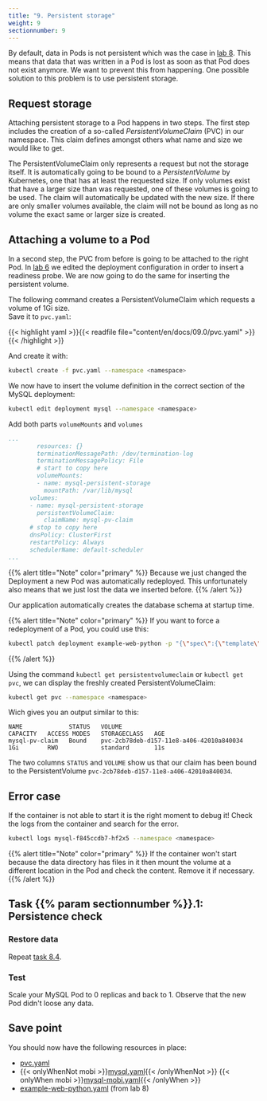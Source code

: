 ```yaml
---
title: "9. Persistent storage"
weight: 9
sectionnumber: 9
---
```


By default, data in Pods is not persistent which was the case in [lab 8](../08.0/). This means that data that was written in a Pod is lost as soon as that Pod does not exist anymore. We want to prevent this from happening. One possible solution to this problem is to use persistent storage.


## Request storage

Attaching persistent storage to a Pod happens in two steps. The first step includes the creation of a so-called _PersistentVolumeClaim_ (PVC) in our namespace. This claim defines amongst others what name and size we would like to get.

The PersistentVolumeClaim only represents a request but not the storage itself. It is automatically going to be bound to a _PersistentVolume_ by Kubernetes, one that has at least the requested size. If only volumes exist that have a larger size than was requested, one of these volumes is going to be used. The claim will automatically be updated with the new size. If there are only smaller volumes available, the claim will not be bound as long as no volume the exact same or larger size is created.


## Attaching a volume to a Pod

In a second step, the PVC from before is going to be attached to the right Pod. In [lab 6](../06.0/) we edited the deployment configuration in order to insert a readiness probe. We are now going to do the same for inserting the persistent volume.

The following command creates a PersistentVolumeClaim which requests a volume of 1Gi size.  
Save it to `pvc.yaml`:

{{< highlight yaml >}}{{< readfile file="content/en/docs/09.0/pvc.yaml" >}}{{< /highlight >}}

And create it with:

```bash
kubectl create -f pvc.yaml --namespace <namespace>
```

We now have to insert the volume definition in the correct section of the MySQL deployment:

```bash
kubectl edit deployment mysql --namespace <namespace>
```

Add both parts `volumeMounts` and `volumes`

```yaml
...
        resources: {}
        terminationMessagePath: /dev/termination-log
        terminationMessagePolicy: File
        # start to copy here
        volumeMounts:
        - name: mysql-persistent-storage
          mountPath: /var/lib/mysql
      volumes:
      - name: mysql-persistent-storage
        persistentVolumeClaim:
          claimName: mysql-pv-claim
      # stop to copy here
      dnsPolicy: ClusterFirst
      restartPolicy: Always
      schedulerName: default-scheduler
...
```

{{% alert title="Note" color="primary" %}}
Because we just changed the Deployment a new Pod was automatically redeployed. This unfortunately also means that we just lost the data we inserted before.
{{% /alert %}}

Our application automatically creates the database schema at startup time.

{{% alert title="Note" color="primary" %}}
If you want to force a redeployment of a Pod, you could use this:

```bash
kubectl patch deployment example-web-python -p "{\"spec\":{\"template\":{\"metadata\":{\"labels\":{\"date\":\"`date +'%s'`\"}}}}}" --namespace <namespace>
```

{{% /alert %}}

Using the command `kubectl get persistentvolumeclaim` or `kubectl get pvc`, we can display the freshly created PersistentVolumeClaim:

```bash
kubectl get pvc --namespace <namespace>
```

Wich gives you an output similar to this:

```
NAME             STATUS   VOLUME                                     CAPACITY   ACCESS MODES   STORAGECLASS   AGE
mysql-pv-claim   Bound    pvc-2cb78deb-d157-11e8-a406-42010a840034   1Gi        RWO            standard       11s
```

The two columns `STATUS` and `VOLUME` show us that our claim has been bound to the PersistentVolume `pvc-2cb78deb-d157-11e8-a406-42010a840034`.


## Error case

If the container is not able to start it is the right moment to debug it!
Check the logs from the container and search for the error.

```bash
kubectl logs mysql-f845ccdb7-hf2x5 --namespace <namespace>
```

{{% alert title="Note" color="primary" %}}
If the container won't start because the data directory has files in it then mount the volume at a different location in the Pod and check the content. Remove it if necessary.
{{% /alert %}}


## Task {{% param sectionnumber %}}.1: Persistence check


### Restore data

Repeat [task 8.4](../08.0/#task-84-import-a-database-dump).


### Test

Scale your MySQL Pod to 0 replicas and back to 1. Observe that the new Pod didn't loose any data.


## Save point

You should now have the following resources in place:

* [pvc.yaml](pvc.yaml)
* {{< onlyWhenNot mobi >}}[mysql.yaml](mysql.yaml){{< /onlyWhenNot >}}
  {{< onlyWhen mobi >}}[mysql-mobi.yaml](mysql-mobi.yaml){{< /onlyWhen >}}
* [example-web-python.yaml](../08.0/example-web-python.yaml) (from lab 8)
